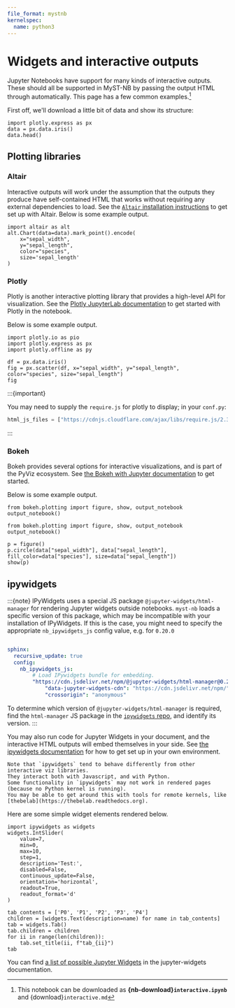 ```yaml
---
file_format: mystnb
kernelspec:
  name: python3
---
```


# Widgets and interactive outputs

Jupyter Notebooks have support for many kinds of interactive outputs.
These should all be supported in MyST-NB by passing the output HTML through automatically.
This page has a few common examples.[^download]

[^download]: This notebook can be downloaded as **{nb-download}`interactive.ipynb`** and {download}`interactive.md`

First off, we'll download a little bit of data and show its structure:

```{code-cell} ipython3
import plotly.express as px
data = px.data.iris()
data.head()
```

## Plotting libraries

### Altair

Interactive outputs will work under the assumption that the outputs they produce have
self-contained HTML that works without requiring any external dependencies to load.
See the [`Altair` installation instructions](https://altair-viz.github.io/getting_started/installation.html#installation) to get set up with Altair.
Below is some example output.

```{code-cell} ipython3
import altair as alt
alt.Chart(data=data).mark_point().encode(
    x="sepal_width",
    y="sepal_length",
    color="species",
    size='sepal_length'
)
```

### Plotly

Plotly is another interactive plotting library that provides a high-level API for visualization.
See the [Plotly JupyterLab documentation](https://plotly.com/python/getting-started/#jupyterlab-support-python-35) to get started with Plotly in the notebook.

Below is some example output.

```{code-cell} ipython3
import plotly.io as pio
import plotly.express as px
import plotly.offline as py

df = px.data.iris()
fig = px.scatter(df, x="sepal_width", y="sepal_length", color="species", size="sepal_length")
fig
```

:::{important}

You may need to supply the `require.js` for plotly to display; in your `conf.py`:

```python
html_js_files = ["https://cdnjs.cloudflare.com/ajax/libs/require.js/2.3.4/require.min.js"]
```

:::

### Bokeh

Bokeh provides several options for interactive visualizations, and is part of the PyViz ecosystem. See
[the Bokeh with Jupyter documentation](https://docs.bokeh.org/en/latest/docs/user_guide/jupyter.html#userguide-jupyter) to
get started.

Below is some example output.

```{code-cell} ipython3
from bokeh.plotting import figure, show, output_notebook
output_notebook()
```

```{code-cell} ipython3
from bokeh.plotting import figure, show, output_notebook
output_notebook()

p = figure()
p.circle(data["sepal_width"], data["sepal_length"], fill_color=data["species"], size=data["sepal_length"])
show(p)
```

## ipywidgets

:::{note}
IPyWidgets uses a special JS package `@jupyter-widgets/html-manager` for rendering Jupyter widgets outside notebooks. `myst-nb` loads a specific version of this package, which may be incompatible with your installation of IPyWidgets. If this is the case, you might need to specify the appropriate `nb_ipywidgets_js` config value, e.g. for `0.20.0`
```yaml

sphinx:
  recursive_update: true
  config:
    nb_ipywidgets_js:
        # Load IPywidgets bundle for embedding.
        "https://cdn.jsdelivr.net/npm/@jupyter-widgets/html-manager@0.20.0/dist/embed-amd.js":
            "data-jupyter-widgets-cdn": "https://cdn.jsdelivr.net/npm/"
            "crossorigin": "anonymous"
```
To determine which version of `@jupyter-widgets/html-manager` is required, find the `html-manager` JS package in the [`ipywidgets` repo](https://github.com/jupyter-widgets/ipywidgets), and identify its version.
:::

You may also run code for Jupyter Widgets in your document, and the interactive HTML
outputs will embed themselves in your side. See [the ipywidgets documentation](https://ipywidgets.readthedocs.io/en/latest/user_install.html)
for how to get set up in your own environment.

```{admonition} Widgets often need a kernel
Note that `ipywidgets` tend to behave differently from other interactive viz libraries.
They interact both with Javascript, and with Python.
Some functionality in `ipywidgets` may not work in rendered pages (because no Python kernel is running).
You may be able to get around this with tools for remote kernels, like [thebelab](https://thebelab.readthedocs.org).
```

Here are some simple widget elements rendered below.

```{code-cell} ipython3
import ipywidgets as widgets
widgets.IntSlider(
    value=7,
    min=0,
    max=10,
    step=1,
    description='Test:',
    disabled=False,
    continuous_update=False,
    orientation='horizontal',
    readout=True,
    readout_format='d'
)
```

```{code-cell} ipython3
tab_contents = ['P0', 'P1', 'P2', 'P3', 'P4']
children = [widgets.Text(description=name) for name in tab_contents]
tab = widgets.Tab()
tab.children = children
for ii in range(len(children)):
    tab.set_title(ii, f"tab_{ii}")
tab
```

You can find [a list of possible Jupyter Widgets](https://ipywidgets.readthedocs.io/en/latest/examples/Widget%20List.html) in the jupyter-widgets documentation.
